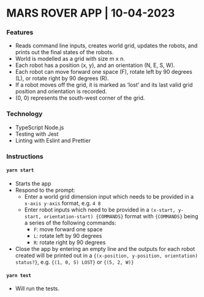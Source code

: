 # MARS ROVER APP | 10-04-2023

### Features

- Reads command line inputs, creates world grid, updates the robots, and prints out the final states of the robots.
- World is modelled as a grid with size m x n.
- Each robot has a position (x, y), and an orientation (N, E, S, W).
- Each robot can move forward one space (F), rotate left by 90 degrees (L), or rotate right by 90 degrees (R).
- If a robot moves off the grid, it is marked as ‘lost’ and its last valid grid position and orientation is recorded.
- (0, 0) represents the south-west corner of the grid.

### Technology
- TypeScript Node.js
- Testing with Jest
- Linting with Eslint and Prettier

### Instructions

#### `yarn start`

- Starts the app
- Respond to the prompt: 
  - Enter a world grid dimension input which needs to be provided in a `x-axis y-axis` format, e.g. `4 8`
  - Enter robot inputs which need to be provided in a `(x-start, y-start, orientation-start) {COMMANDS}` format with `{COMMANDS}` being a series of the following commands:
    - `F`: move forward one space
    - `L`: rotate left by 90 degrees
    - `R`: rotate right by 90 degrees
- Close the app by entering an empty line and the outputs for each robot created will be printed out in a `{(x-position, y-position, orientation) status?}`, e.g. `{(1, 0, S) LOST}` or `{(5, 2, W)}`

#### `yarn test`

- Will run the tests.

